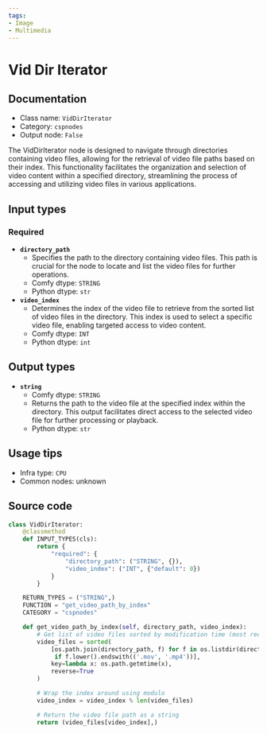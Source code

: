 ```yaml
---
tags:
- Image
- Multimedia
---
```


# Vid Dir Iterator
## Documentation
- Class name: `VidDirIterator`
- Category: `cspnodes`
- Output node: `False`

The VidDirIterator node is designed to navigate through directories containing video files, allowing for the retrieval of video file paths based on their index. This functionality facilitates the organization and selection of video content within a specified directory, streamlining the process of accessing and utilizing video files in various applications.
## Input types
### Required
- **`directory_path`**
    - Specifies the path to the directory containing video files. This path is crucial for the node to locate and list the video files for further operations.
    - Comfy dtype: `STRING`
    - Python dtype: `str`
- **`video_index`**
    - Determines the index of the video file to retrieve from the sorted list of video files in the directory. This index is used to select a specific video file, enabling targeted access to video content.
    - Comfy dtype: `INT`
    - Python dtype: `int`
## Output types
- **`string`**
    - Comfy dtype: `STRING`
    - Returns the path to the video file at the specified index within the directory. This output facilitates direct access to the selected video file for further processing or playback.
    - Python dtype: `str`
## Usage tips
- Infra type: `CPU`
- Common nodes: unknown


## Source code
```python
class VidDirIterator:
    @classmethod
    def INPUT_TYPES(cls):
        return {
            "required": {
                "directory_path": ("STRING", {}),
                "video_index": ("INT", {"default": 0})
            }
        }

    RETURN_TYPES = ("STRING",)
    FUNCTION = "get_video_path_by_index"
    CATEGORY = "cspnodes"

    def get_video_path_by_index(self, directory_path, video_index):
        # Get list of video files sorted by modification time (most recent first)
        video_files = sorted(
            [os.path.join(directory_path, f) for f in os.listdir(directory_path)
             if f.lower().endswith(('.mov', '.mp4'))],
            key=lambda x: os.path.getmtime(x),
            reverse=True
        )

        # Wrap the index around using modulo
        video_index = video_index % len(video_files)

        # Return the video file path as a string
        return (video_files[video_index],)

```
